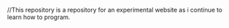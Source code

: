 //This repository is a repository for an experimental website as i continue to learn how to program.
